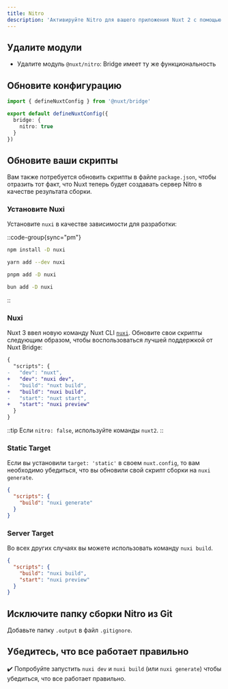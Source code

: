 ```yaml
---
title: Nitro
description: 'Активируйте Nitro для вашего приложения Nuxt 2 с помощью Nuxt Bridge.'
---
```


## Удалите модули

- Удалите модуль `@nuxt/nitro`: Bridge имеет ту же функциональность

## Обновите конфигурацию

```ts [nuxt.config.ts]
import { defineNuxtConfig } from '@nuxt/bridge'

export default defineNuxtConfig({
  bridge: {
    nitro: true
  }
})
```

## Обновите ваши скрипты

Вам также потребуется обновить скрипты в файле `package.json`, чтобы отразить тот факт, что Nuxt теперь будет создавать сервер Nitro в качестве результата сборки.

### Установите Nuxi

Установите `nuxi` в качестве зависимости для разработки:

::code-group{sync="pm"}

```bash [npm]
npm install -D nuxi
```

```bash [yarn]
yarn add --dev nuxi
```

```bash [pnpm]
pnpm add -D nuxi
```

```bash [bun]
bun add -D nuxi
```

::

### Nuxi

Nuxt 3 ввел новую команду Nuxt CLI [`nuxi`](/docs/api/commands/add). Обновите свои скрипты следующим образом, чтобы воспользоваться лучшей поддержкой от Nuxt Bridge:

```diff
{
  "scripts": {
-   "dev": "nuxt",
+   "dev": "nuxi dev",
-   "build": "nuxt build",
+   "build": "nuxi build",
-   "start": "nuxt start",
+   "start": "nuxi preview"
  }
}
```

::tip
Если `nitro: false`, используйте команды `nuxt2`.
::

### Static Target

Если вы установили `target: 'static'` в своем `nuxt.config`, то вам необходимо убедиться, что вы обновили свой скрипт сборки на `nuxi generate`.

```json [package.json]
{
  "scripts": {
    "build": "nuxi generate"
  }
}
```

### Server Target

Во всех других случаях вы можете использовать команду `nuxi build`.

```json [package.json]
{
  "scripts": {
    "build": "nuxi build",
    "start": "nuxi preview"
  }
}
```

## Исключите папку сборки Nitro из Git

Добавьте папку `.output` в файл `.gitignore`.

## Убедитесь, что все работает правильно

✔️ Попробуйте запустить `nuxi dev` и `nuxi build` (или `nuxi generate`) чтобы убедиться, что все работает правильно.
